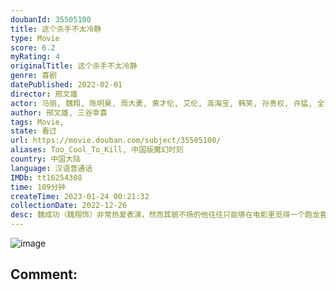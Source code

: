 ```yaml
---
doubanId: 35505100
title: 这个杀手不太冷静
type: Movie
score: 6.2
myRating: 4
originalTitle: 这个杀手不太冷静
genre: 喜剧
datePublished: 2022-02-01
director: 邢文雄
actor: 马丽, 魏翔, 陈明昊, 周大勇, 黄才伦, 艾伦, 高海宝, 韩笑, 孙贵权, 许猛, 全容杓, 卜俊男, 张志忠, 张建新, 马驰, 陶亮, 詹卢卡·佐帕, 骆佳, 王硕
author: 邢文雄, 三谷幸喜
tags: Movie, 
state: 看过
url: https://movie.douban.com/subject/35505100/
aliases: Too_Cool_To_Kill, 中国版魔幻时刻
country: 中国大陆
language: 汉语普通话
IMDb: tt16254308
time: 109分钟
createTime: 2023-01-24 00:21:32
collectionDate: 2022-12-26
desc: 魏成功（魏翔饰）非常热爱表演，然而其貌不扬的他往往只能够在电影里觅得一个跑龙套的角色，可即便如此，魏成功还是无比认真的对待着自己的每一个甚至连名字都没有的角色，这股子劲头引起了当红女明星米兰（马丽...
---
```


![image](p2814949620.jpg)

Comment: 
---


